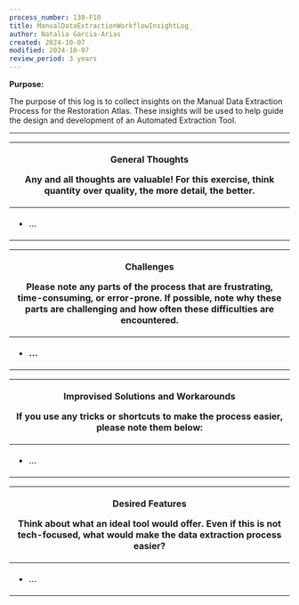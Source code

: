 ```yaml
---
process_number: 130-F10
title: ManualDataExtractionWorkflowInsightLog_
author: Natalia Garcia-Arias
created: 2024-10-07
modified: 2024-10-07
review_period: 3 years
---
```


**Purpose:**

The purpose of this log is to collect insights on the Manual Data Extraction Process for the Restoration Atlas. These insights will be used to help guide the design and development of an Automated Extraction Tool.

------------------------------------------------------------------------------------------------------------------------

<table>
<colgroup>
<col style="width: 100%" />
</colgroup>
<thead>
<tr>
<th><p><strong>General Thoughts</strong></p>
<p>Any and all thoughts are valuable! For this exercise, think quantity over quality, the more detail, the better.</p></th>
</tr>
</thead>
<tbody>
<tr>
<td><ul>
<li><p>…</p></li>
</ul></td>
</tr>
</tbody>
</table>

<table>
<colgroup>
<col style="width: 100%" />
</colgroup>
<thead>
<tr>
<th><p><strong>Challenges</strong></p>
<p>Please note any parts of the process that are frustrating, time-consuming, or error-prone. If possible, note why these parts are challenging and how often these difficulties are encountered.</p></th>
</tr>
</thead>
<tbody>
<tr>
<td><ul>
<li><p><strong>…</strong></p></li>
</ul></td>
</tr>
</tbody>
</table>

<table>
<colgroup>
<col style="width: 100%" />
</colgroup>
<thead>
<tr>
<th><p><strong>Improvised Solutions and Workarounds</strong></p>
<p>If you use any tricks or shortcuts to make the process easier, please note them below:</p></th>
</tr>
</thead>
<tbody>
<tr>
<td><ul>
<li><p>…</p></li>
</ul></td>
</tr>
</tbody>
</table>

<table>
<colgroup>
<col style="width: 100%" />
</colgroup>
<thead>
<tr>
<th><p><strong>Desired Features</strong></p>
<p>Think about what an ideal tool would offer. Even if this is not tech-focused, what would make the data extraction process easier?</p></th>
</tr>
</thead>
<tbody>
<tr>
<td><ul>
<li><p>…</p></li>
</ul></td>
</tr>
</tbody>
</table>
